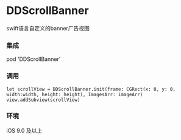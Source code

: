 # DDScrollBanner
swift语言自定义的banner广告视图

### 集成
pod 'DDScrollBanner'

### 调用
```
let scrollView = DDScrollBanner.init(frame: CGRect(x: 0, y: 0, width:width, height: height), ImagesArr: imageArr)
view.addSubview(scrollView)
```
### 环境
iOS 9.0 及以上
